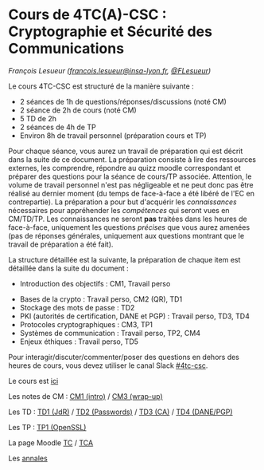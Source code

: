 # Cours de 4TC(A)-CSC : Cryptographie et Sécurité des Communications

_François Lesueur ([francois.lesueur@insa-lyon.fr](mailto:francois.lesueur@insa-lyon.fr), [@FLesueur](https://twitter.com/FLesueur))_

<!-- Structure du cours 4TC-CSC
==========================
-->


Le cours 4TC-CSC est structuré de la manière suivante :

* 2 séances de 1h de questions/réponses/discussions (noté CM)
* 2 séance de 2h de cours (noté CM)
* 5 TD de 2h
* 2 séances de 4h de TP
* Environ 8h de travail personnel (préparation cours et TP)


Pour chaque séance, vous aurez un travail de préparation qui est décrit dans la suite de ce document. La préparation consiste à lire des ressources externes, les comprendre, répondre au quizz moodle correspondant et préparer des questions pour la séance de cours/TP associée. Attention, le volume de travail personnel n'est pas négligeable et ne peut donc pas être réalisé au dernier moment (du temps de face-à-face a été libéré de l'EC en contrepartie). La préparation a pour but d'acquérir les _connaissances_ nécessaires pour appréhender les _compétences_ qui seront vues en CM/TD/TP. Les connaissances ne seront **pas** traitées dans les heures de face-à-face, uniquement les questions _précises_ que vous aurez amenées (pas de réponses générales, uniquement aux questions montrant que le travail de préparation a été fait).

<!-- 
La note finale de l'UE sera calculée comme suit :

* 15% contrôle continu : validation de chaque quizz
* 85% examen final, portant sur les connaissances (travail de préparation) et sur les compétences (heures de CM/TD/TP). Les questions porteront également sur les ouvertures obligatoires et vous devez étudier au moins 1 ouverture facultative au choix.
-->

La structure détaillée est la suivante, la préparation de chaque item est détaillée dans la suite du document :

* Introduction des objectifs : CM1, Travail perso
<!-- * Maths pour la crypto : CM2 (sans préparation, le seul), TD1, TP1 -->
* Bases de la crypto : Travail perso, CM2 (QR), TD1
* Stockage des mots de passe : TD2
* PKI (autorités de certification, DANE et PGP) : Travail perso, TD3, TD4
* Protocoles cryptographiques : CM3, TP1
* Systèmes de communication : Travail perso, TP2, CM4
* Enjeux éthiques : Travail perso, TD5

Pour interagir/discuter/commenter/poser des questions en dehors des heures de cours, vous devez utiliser le canal Slack [#4tc-csc](https://tc-insa.slack.com/messages/C7KRNDQ9K).

Le cours est [ici](cours.md)

Les notes de CM : [CM1 (intro)](cm1-intro.md) / [CM3 (wrap-up)](cm3-wrapup.md)

Les TD : [TD1 (JdR)](td2-jdr.md) / [TD2 (Passwords)](td3-passwords.md) / [TD3 (CA)](td4-ca.md) / [TD4 (DANE/PGP)](td5-danepgp.md)

Les TP : [TP1 (OpenSSL)](tp2-openssl.md)

La page Moodle [TC](https://moodle.insa-lyon.fr/course/view.php?id=4647) / [TCA](https://moodle.insa-lyon.fr/course/view.php?id=4694)

Les [annales](https://github.com/flesueur/csc/tree/master/annales)
